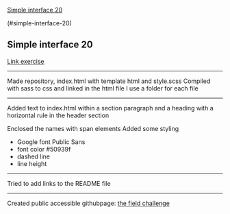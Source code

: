 

<a href="#simple-interface-20">Simple interface 20</a>

(#simple-interface-20)

## Simple interface 20
<a href="./simple-interface-20/" target="_blank">Link exercise</a>

___

Made repository, index.html with template html and style.scss
Compiled with sass to css and linked in the html file
I use a folder for each file

___

Added text to index.html within a section paragraph and a heading with a horizontal rule in the header section

Enclosed the names with span elements
Added some styling
- Google font Public Sans
- font color #50939f
- dashed line
- line height

___

Tried to add links to the README file

___

Created public accessible githubpage: <a href="https://becodeorg.github.io/verou-4-the-fiield-challenge-SSLTC/">the field challenge</a>

